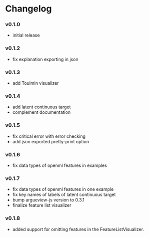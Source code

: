 # Changelog

### v0.1.0
 - initial release

### v0.1.2
 - fix explanation exporting in json
 
### v0.1.3
 - add Toulmin visualizer
 
### v0.1.4
 - add latent continuous target
 - complement documentation

### v0.1.5
 - fix critical error with error checking
 - add json exported pretty-print option

### v0.1.6
 - fix data types of openml features in examples
 
### v0.1.7
 - fix data types of openml features in one example
 - fix key names of labels of latent continuous target
 - bump argueview-js version to 0.3.1
 - finalize feature list visualizer
 
### v0.1.8
 - added support for omitting features in the FeatureListVisualizer.
